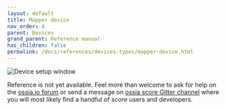 ```yaml
---
layout: default
title: Mapper device
nav_order: 4
parent: Devices
grand_parent: Reference manual
has_children: false
permalink: /docs/references/devices-types/mapper-device.html
---
```


![Device setup window](/score-docs/assets/images/references/devices-types/mapper-device.png "score device setup")

Reference is not yet available. Feel more than welcome to ask for help on the [ossia.io forum](https://forum.ossia.io) or send a message on [ossia score Gitter channel](https://gitter.im/ossia/score) where you will most likely find a handful of *score* users and developers.